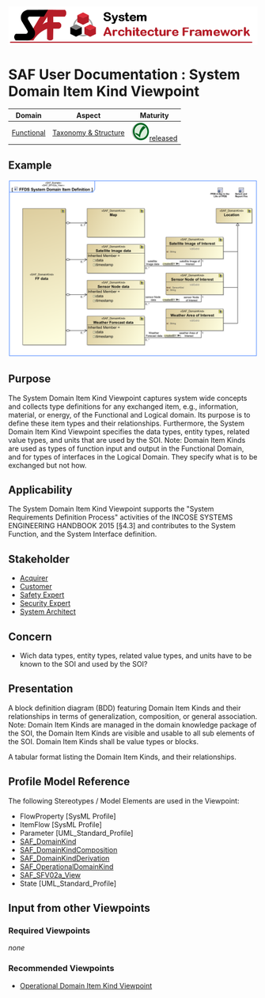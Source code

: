 ![System Architecture Framework](../diagrams/Banner_SAF.png)
# SAF User Documentation : System Domain Item Kind Viewpoint
|**Domain**|**Aspect**|**Maturity**|
| --- | --- | --- |
|[Functional](../domains.md#Domain-Functional)|[Taxonomy & Structure](../aspects.md#Aspect-Taxonomy-&-Structure)|![Released](../diagrams/Symbol_confirmed.png )[released](../using-saf/maturity.md#released)|
## Example
![System-Domain-Item-Kind-Viewpoint-example.svg](../vp-examples/System-Domain-Item-Kind-Viewpoint-example.svg)
## Purpose
The System Domain Item Kind Viewpoint captures system wide concepts and collects type definitions for any exchanged item, e.g., information, material, or energy, of the Functional and Logical domain. Its purpose is to define these item types and their relationships. Furthermore, the System Domain Item Kind Viewpoint specifies the data types, entity types, related value types, and units that are used by the SOI.
Note: Domain Item Kinds are used as types of function input and output in the Functional Domain, and for types of interfaces in the Logical Domain. They specify what is to be exchanged but not how.
## Applicability
The System Domain Item Kind Viewpoint supports the "System Requirements Definition Process" activities of the INCOSE SYSTEMS ENGINEERING HANDBOOK 2015 [§4.3] and contributes to the System Function, and the System Interface definition.
## Stakeholder
* [Acquirer](../stakeholders.md#Acquirer)
* [Customer](../stakeholders.md#Customer)
* [Safety Expert](../stakeholders.md#Safety-Expert)
* [Security Expert](../stakeholders.md#Security-Expert)
* [System Architect](../stakeholders.md#System-Architect)
## Concern
* Wich data types, entity types, related value types, and units have to be known to the SOI and used by the SOI?
## Presentation
A block definition diagram (BDD) featuring Domain Item Kinds and their relationships in terms of generalization, composition, or general association. 
Note: Domain Item Kinds are managed in the domain knowledge package of the SOI, the Domain Item Kinds are visible and usable to all sub elements of the SOI. Domain Item Kinds shall be value types or blocks. 

A tabular format listing the Domain Item Kinds, and their relationships.

## Profile Model Reference
The following Stereotypes / Model Elements are used in the Viewpoint:
* FlowProperty [SysML Profile]
* ItemFlow [SysML Profile]
* Parameter [UML_Standard_Profile]
* [SAF_DomainKind](../stereotypes.md#SAF_DomainKind)
* [SAF_DomainKindComposition](../stereotypes.md#SAF_DomainKindComposition)
* [SAF_DomainKindDerivation](../stereotypes.md#SAF_DomainKindDerivation)
* [SAF_OperationalDomainKind](../stereotypes.md#SAF_OperationalDomainKind)
* [SAF_SFV02a_View](../stereotypes.md#SAF_SFV02a_View)
* State [UML_Standard_Profile]
## Input from other Viewpoints
### Required Viewpoints
*none*
### Recommended Viewpoints
* [Operational Domain Item Kind Viewpoint](Operational-Domain-Item-Kind-Viewpoint.md)
